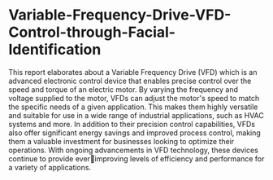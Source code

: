 # Variable-Frequency-Drive-VFD-Control-through-Facial-Identification
This report elaborates about a 
Variable Frequency Drive (VFD) which 
is an advanced electronic control device 
that enables precise control over the 
speed and torque of an electric motor. By 
varying the frequency and voltage 
supplied to the motor, VFDs can adjust 
the motor's speed to match the specific 
needs of a given application. This makes 
them highly versatile and suitable for use 
in a wide range of industrial applications, 
such as HVAC systems and more. In 
addition to their precision control 
capabilities, VFDs also offer significant 
energy savings and improved process 
control, making them a valuable 
investment for businesses looking to 
optimize their operations. With ongoing 
advancements in VFD technology, these 
devices continue to provide everimproving levels of efficiency and 
performance for a variety of applications.
